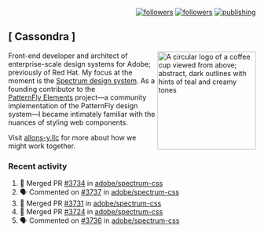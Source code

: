 <p align="right"><a rel="me" href="https://front-end.social/@castastrophe">
    <img alt="followers" title="Follow me on Mastodon" src="https://img.shields.io/mastodon/follow/109297102751309835?domain=https%3A%2F%2Ffront-end.social&label=Follow&logo=mastodon&logoColor=white&style=for-the-badge&labelColor=008080&color=006969"/></a>
  <a href="https://codepen.io/castastrophe/">
    <img alt="followers" title="Follow me on CodePen" src="https://img.shields.io/badge/23-1?color=640464&labelColor=7c007c&style=for-the-badge&logo=codepen&label=Follow"/></a>
<a href="https://castastrophe.medium.com/">
    <img alt="publishing" title="View articles on Medium" src="https://img.shields.io/badge/107-1?color=666&labelColor=444&label=subscribe&logo=medium&logoColor=white&style=for-the-badge"/></a>
</p>

## [&nbsp;Cassondra&nbsp;]

<img align="right" src="https://github-production-user-asset-6210df.s3.amazonaws.com/1840295/253016758-ba468774-1cd3-42c2-8f43-947b5eeb5edf.png" height="200" alt="A circular logo of a coffee cup viewed from above; abstract, dark outlines with hints of teal and creamy tones">

Front-end developer and architect of enterprise-scale design systems for Adobe; previously of Red Hat. My focus at the moment is the [Spectrum design system](https://github.com/adobe/spectrum-css). As a founding contributor to the [PatternFly&nbsp;Elements](https://github.com/patternfly/patternfly-elements) project&mdash;a community implementation of the PatternFly design system&mdash;I became intimately familiar with the nuances of styling web components.

Visit [allons-y.llc](http://allons-y.llc/) for more about how we might work together.

### Recent activity

<!--START_SECTION:activity-->
1. 🎉 Merged PR [#3734](https://github.com/adobe/spectrum-css/pull/3734) in [adobe/spectrum-css](https://github.com/adobe/spectrum-css)
2. 🗣 Commented on [#3737](https://github.com/adobe/spectrum-css/pull/3737#issuecomment-2884341566) in [adobe/spectrum-css](https://github.com/adobe/spectrum-css)
3. 🎉 Merged PR [#3731](https://github.com/adobe/spectrum-css/pull/3731) in [adobe/spectrum-css](https://github.com/adobe/spectrum-css)
4. 🎉 Merged PR [#3724](https://github.com/adobe/spectrum-css/pull/3724) in [adobe/spectrum-css](https://github.com/adobe/spectrum-css)
5. 🗣 Commented on [#3736](https://github.com/adobe/spectrum-css/pull/3736#issuecomment-2884263563) in [adobe/spectrum-css](https://github.com/adobe/spectrum-css)
<!--END_SECTION:activity-->
